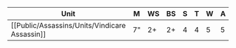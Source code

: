 | Unit                   | M   | WS  | BS  | S   | T   | W   | A   | Ld  | Sv     |
| ---------------------- | --- | --- | --- | --- | --- | --- | --- | --- | ------ |
| [[Public/Assassins/Units/Vindicare Assassin]] | 7"  | 2+  | 2+  | 4   | 4   | 5   | 5   | 9   | 6+/4++ |

